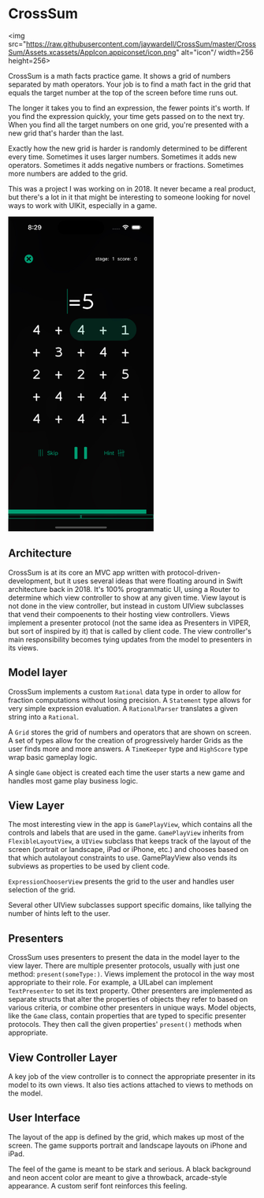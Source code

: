 #  CrossSum

<img src="https://raw.githubusercontent.com/jaywardell/CrossSum/master/CrossSum/Assets.xcassets/AppIcon.appiconset/icon.png" alt="icon"/ width=256 height=256>

CrossSum is a math facts practice game.  It shows a grid of numbers separated by math operators.  Your job is to find a math fact in the grid that equals the target number at the top of the screen before time runs out. 

The longer it takes you to find an expression, the fewer points it's worth. If you find the expression quickly, your time gets passed on to the next try.  When you find all the target numbers on one grid, you're presented with a new grid that's harder than the last. 

Exactly how the new grid is harder is randomly determined to be different every time. Sometimes it uses larger numbers. Sometimes it adds new operators. Sometimes it adds negative numbers or fractions. Sometimes more numbers are added to the grid.

This was a project I was working on in 2018. It never became a real product, but there's a lot in it that might be interesting to someone looking for novel ways to work with UIKit, especially in a game.

<img src="https://github.com/jaywardell/CrossSum/raw/master/promotional/screenshots/example.png" alt="screenshot" width=295 height=639 />

## Architecture

CrossSum is at its core an MVC app written with protocol-driven-development, but it uses several ideas that were floating around in Swift architecture back in 2018.  It's 100% programmatic UI, using a Router to determine which view controller to show at any given time.  View layout is not done in the view controller, but instead in custom UIView subclasses that vend their compoenents to their hosting view controllers.  Views implement a presenter protocol (not the same idea as Presenters in VIPER, but sort of inspired by it) that is called by client code.  The view controller's main responsibility becomes tying updates from the model to presenters in its views.

## Model layer

CrossSum implements a custom `Rational` data type in order to allow for fraction computations without losing precision.  A `Statement` type allows for very simple expression evaluation. A `RationalParser` translates a given string into a `Rational`. 

A `Grid` stores the grid of numbers and operators that are shown on screen. A set of types allow for the creation of progressively harder Grids as the user finds more and more answers. A `TimeKeeper` type and `HighScore` type wrap basic gameplay logic.  

A single `Game` object is created each time the user starts a new game and handles most game play business logic.

## View Layer

The most interesting view in the app is `GamePlayView`, which contains all the controls and labels that are used in the game.  `GamePlayView` inherits from `FlexibleLayoutView`, a `UIView` subclass that keeps track of the layout of the screen (portrait or landscape, iPad or iPhone, etc.) and chooses based on that which autolayout constraints to use. GamePlayView also vends its subviews as properties to be used by client code.

`ExpressionChooserView` presents the grid to the user and handles user selection of the grid.

Several other UIView subclasses support specific domains, like tallying the number of hints left to the user.

## Presenters

CrossSum uses presenters to present the data in the model layer to the view layer.  There are multiple presenter protocols, usually with just one method: `present(someType:)`. Views implement the protocol in the way most appropriate to their role. For example, a UILabel can implement `TextPresenter` to set its text property. Other presenters are implemented as separate structs that alter the properties of objects they refer to based on various criteria, or combine other presenters in unique ways.  Model objects, like the `Game` class, contain properties that are typed to specific presenter protocols. They then call the given properties' `present()` methods when appropriate.


## View Controller Layer
 A key job of the view controller is to connect the appropriate presenter in its model to its own views. It also ties actions attached to views to methods on the model.
 
 
 ## User Interface
 
 The layout of the app is defined by the grid, which makes up most of the screen.  The game supports portrait and landscape layouts on iPhone and iPad.
 
 The feel of the game is meant to be stark and serious.  A black background and neon accent color are meant to give a throwback, arcade-style appearance.  A custom serif font reinforces this feeling. 
 
 
